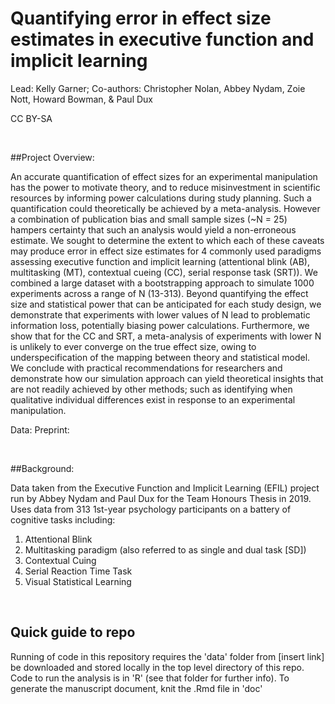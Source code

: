 # Quantifying error in effect size estimates in executive function and implicit learning

Lead: Kelly Garner; Co-authors: Christopher Nolan, Abbey Nydam, Zoie Nott, Howard Bowman, & Paul Dux <p>

CC BY-SA

<br>

##Project Overview:

An accurate quantification of effect sizes for an experimental manipulation has the power to motivate theory, and to reduce misinvestment in scientific resources by informing power calculations during study planning. Such a quantification could theoretically be achieved by a meta-analysis. However a combination of publication bias and small sample sizes (~N = 25) hampers certainty that such an analysis would yield a non-erroneous estimate. We sought to determine the extent to which each of these caveats may produce error in effect size estimates for 4 commonly used paradigms assessing executive function and implicit learning (attentional blink (AB), multitasking (MT), contextual cueing (CC), serial response task (SRT)). We combined a large dataset with a bootstrapping approach to simulate 1000 experiments across a range of N (13-313). Beyond quantifying the effect size and statistical power that can be anticipated for each study design, we demonstrate that experiments with lower values of N lead to problematic information loss, potentially biasing power calculations. Furthermore, we show that for the CC and SRT, a meta-analysis of experiments with lower N is unlikely to ever converge on the true effect size, owing to underspecification of the mapping between theory and statistical model. We conclude with practical recommendations for researchers and demonstrate how our simulation approach can yield theoretical insights that are not readily achieved by other methods; such as identifying when qualitative individual differences exist in response to an experimental manipulation.

Data:
Preprint:

<br>

##Background: 

Data taken from the Executive Function and Implicit Learning (EFIL) project run by Abbey Nydam and Paul Dux for the Team Honours Thesis in 2019.
Uses data from 313 1st-year psychology participants on a battery of cognitive tasks including: 

1. Attentional Blink
2. Multitasking paradigm (also referred to as single and dual task [SD])
3. Contextual Cuing
4. Serial Reaction Time Task
5. Visual Statistical Learning

<br>

## Quick guide to repo

Running of code in this repository requires the 'data' folder from [insert link] be downloaded and stored locally in the top level directory of this repo. Code to run the analysis is in 'R' (see that folder for further info). To generate the manuscript document, knit the .Rmd file in 'doc'


